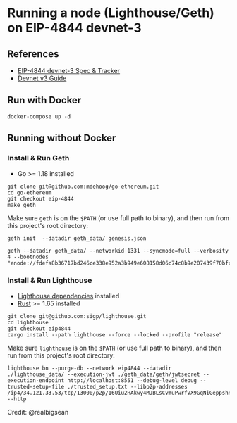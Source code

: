 # Running a node (Lighthouse/Geth) on EIP-4844 devnet-3

## References 

- [EIP-4844 devnet-3 Spec & Tracker
](https://notes.ethereum.org/@timbeiko/4844-devnet-3)
- [Devnet v3 Guide](https://hackmd.io/@inphi/Hk_cLBJFo)

## Run with Docker

```
docker-compose up -d
```

## Running without Docker

### Install & Run Geth

- Go >= 1.18 installed

```
git clone git@github.com:mdehoog/go-ethereum.git
cd go-ethereum
git checkout eip-4844
make geth
```

Make sure `geth` is on the `$PATH` (or use full path to binary), and then run from this project's root directory:

```
geth init  --datadir geth_data/ genesis.json

geth --datadir geth_data/ --networkid 1331 --syncmode=full --verbosity 4 --bootnodes "enode://fdefa8b36717bd246ce338e952a3b949e608158d06c74c8b9e207439f70bfc63da27b7a4c4161a14722f7d4a256fda9c93a6dd5c26624b6a523dca2cd852ad97@34.121.33.53:30303"
```

### Install & Run Lighthouse

- [Lighthouse dependencies](https://lighthouse-book.sigmaprime.io/installation-source.html#dependencies) installed
- [Rust](https://www.rust-lang.org/tools/install) >= 1.65 installed

```
git clone git@github.com:sigp/lighthouse.git
cd lighthouse
git checkout eip4844
cargo install --path lighthouse --force --locked --profile "release" 
```

Make sure `lighthouse` is on the `$PATH` (or use full path to binary), and then run from this project's root directory:

```
lighthouse bn --purge-db --network eip4844 --datadir ./lighthouse_data/ --execution-jwt ./geth_data/geth/jwtsecret --execution-endpoint http://localhost:8551 --debug-level debug --trusted-setup-file ./trusted_setup.txt --libp2p-addresses /ip4/34.121.33.53/tcp/13000/p2p/16Uiu2HAkwy4MJBLsCvmuPwrfVX9GqNiGeppshnsbn2BgKskCtRDE,/ip4/34.122.190.151/tcp/13000/p2p/16Uiu2HAmHd6WSHUEB7SrxdDR8dPVLTJqkzgPGbriej15udyQZugY,/ip4/34.123.117.254/tcp/13000/p2p/16Uiu2HAmSLVoxaR1ztHqBjezWFSvFa3HeTWPZNswfS4aMWob59L6 --http
```

Credit: @realbigsean
